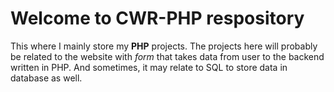 # Welcome to CWR-PHP respository
This where I mainly store my **PHP** projects. The projects here will probably be related to the website with *form* that takes data from user to the backend written in PHP. And sometimes, it may relate to SQL to store data in database as well. 